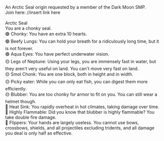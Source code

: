 An Arctic Seal origin requested by a member of the Dark Moon SMP.<br/>
Join here: //insert link here<br/><br/>
Arctic Seal<br/>
You are a chonky seal.<br/>
🟢 Chonky: You have an extra 10 hearts.<br/>
🟢 Beefy Lungs: You can hold your breath for a ridiculously long time, but it is not forever.<br/>
🟢 Aqua Eyes: You have perfect underwater vision.<br/>
🟡 Legs of Neptune: Using your legs, you are immensely fast in water, but they aren't very useful on land. You can't move very fast on land.<br/>
🟡 Smol Chonk: You are one block, both in height and in width.<br/>
🟡 Picky eater: While you can only eat fish, you can digest them more efficiently.<br/>
🟡 Blubber: You are too chonky for armor to fit on you. You can still wear a helmet though.<br/>
🔴 Heat Sink: You rapidly overheat in hot climates, taking damage over time.<br/>
🔴 Highly Flammable: Did you know that blubber is highly flammable? You take double fire damage.<br/>
🔴 Flippers: Your hands are largely useless. You cannot use bows, crossbows, shields, and all projectiles excluding tridents, and all damage you deal is only half as effective.<br/>